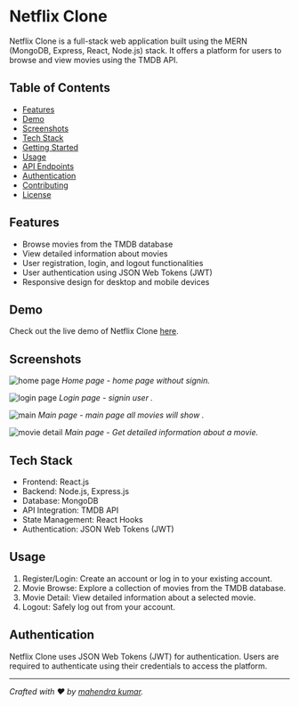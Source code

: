 # Netflix Clone


Netflix Clone is a full-stack web application built using the MERN (MongoDB, Express, React, Node.js) stack. It offers a platform for users to browse and view movies using the TMDB API.

## Table of Contents

- [Features](#features)
- [Demo](#demo)
- [Screenshots](#screenshots)
- [Tech Stack](#tech-stack)
- [Getting Started](#getting-started)
- [Usage](#usage)
- [API Endpoints](#api-endpoints)
- [Authentication](#authentication)
- [Contributing](#contributing)
- [License](#license)

## Features

- Browse movies from the TMDB database
- View detailed information about movies
- User registration, login, and logout functionalities
- User authentication using JSON Web Tokens (JWT)
- Responsive design for desktop and mobile devices

## Demo

Check out the live demo of Netflix Clone [here](https://your-demo-url.com).

## Screenshots

![home page](https://i.imgur.com/g8zQqic.png)
*Home page - home page without signin.*

![login page](https://i.imgur.com/sFnsYvi.png)
*Login page - signin user .*

![main](https://i.imgur.com/R0QA3RG.png)
*Main page - main page all movies will show .*

![movie detail](https://i.imgur.com/Rdm2ZOA.png)
*Main page - Get detailed information about a movie.*


## Tech Stack

- Frontend: React.js
- Backend: Node.js, Express.js
- Database: MongoDB
- API Integration: TMDB API
- State Management: React Hooks
- Authentication: JSON Web Tokens (JWT)



## Usage

1. Register/Login: Create an account or log in to your existing account.
2. Movie Browse: Explore a collection of movies from the TMDB database.
3. Movie Detail: View detailed information about a selected movie.
4. Logout: Safely log out from your account.


## Authentication

Netflix Clone uses JSON Web Tokens (JWT) for authentication. Users are required to authenticate using their credentials to access the platform.



-------------------------

*Crafted with ❤️ by [mahendra kumar](https://mahendratech.netlify.app/).*
